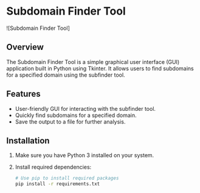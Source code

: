 # Subdomain Finder Tool

![Subdomain Finder Tool]

## Overview

The Subdomain Finder Tool is a simple graphical user interface (GUI) application built in Python using Tkinter. It allows users to find subdomains for a specified domain using the subfinder tool.

## Features

- User-friendly GUI for interacting with the subfinder tool.
- Quickly find subdomains for a specified domain.
- Save the output to a file for further analysis.

## Installation

1. Make sure you have Python 3 installed on your system.
2. Install required dependencies:

   ```bash
   # Use pip to install required packages
   pip install -r requirements.txt
